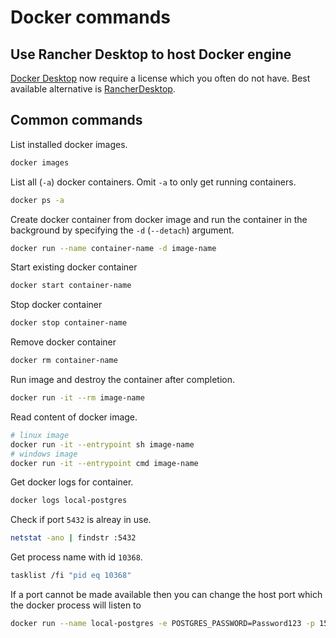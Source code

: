 # Docker commands

## Use Rancher Desktop to host Docker engine

[Docker Desktop](https://www.docker.com/products/docker-desktop/) now require a license which you often do not have. Best available alternative is [RancherDesktop](https://rancherdesktop.io/).

## Common commands

List installed docker images.

```bash
docker images
```

List all (`-a`) docker containers. Omit `-a` to only get running containers.

```bash
docker ps -a
```

Create docker container from docker image and run the container in the background by specifying the `-d` (`--detach`) argument.

```bash
docker run --name container-name -d image-name
```

Start existing docker container

```bash
docker start container-name
```

Stop docker container

```bash
docker stop container-name
```

Remove docker container

```bash
docker rm container-name
```

Run image and destroy the container after completion.

```bash
docker run -it --rm image-name
```

Read content of docker image.

```bash
# linux image
docker run -it --entrypoint sh image-name
# windows image
docker run -it --entrypoint cmd image-name
```

Get docker logs for container.

```bash
docker logs local-postgres
```

Check if port `5432` is alreay in use.

```bash
netstat -ano | findstr :5432
```

Get process name with id `10368`.

```bash
tasklist /fi "pid eq 10368"
```

If a port cannot be made available then you can change the host port which the docker process will listen to

```bash
docker run --name local-postgres -e POSTGRES_PASSWORD=Password123 -p 15432:5432 -d postgres
```
